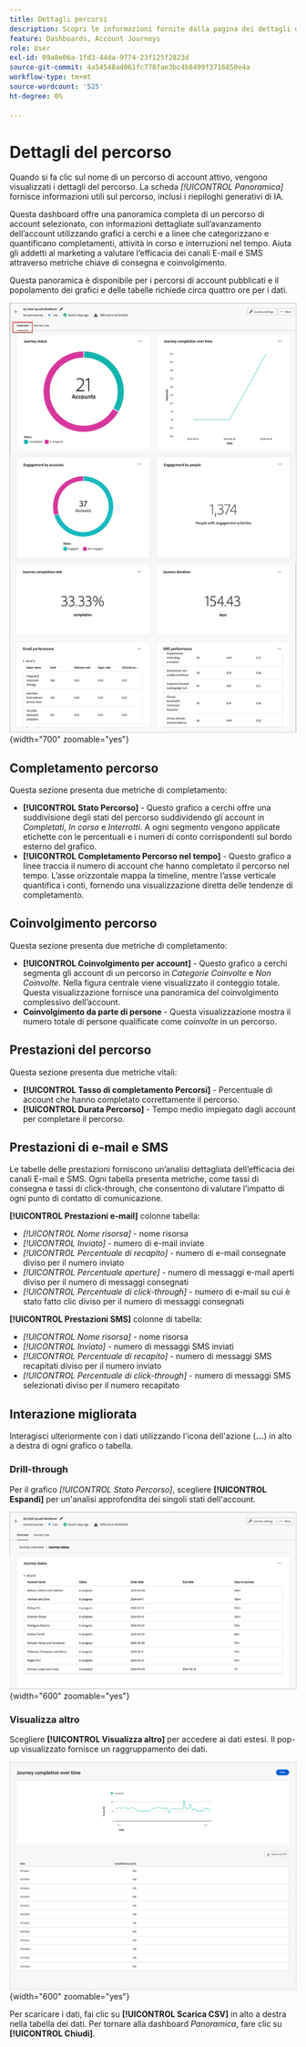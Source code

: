```yaml
---
title: Dettagli percorsi
description: Scopri le informazioni fornite dalla pagina dei dettagli del percorso e come possono aiutarti a monitorare e gestire il percorso di account pubblicato.
feature: Dashboards, Account Journeys
role: User
exl-id: 09a0e06a-1fd3-44da-9774-23f125f2823d
source-git-commit: 4a54548ad061fc778fae3bc4b8499f3716850e4a
workflow-type: tm+mt
source-wordcount: '525'
ht-degree: 0%

---
```


# Dettagli del percorso

Quando si fa clic sul nome di un percorso di account attivo, vengono visualizzati i dettagli del percorso. La scheda _[!UICONTROL Panoramica]_ fornisce informazioni utili sul percorso, inclusi i riepiloghi generativi di IA.

Questa dashboard offre una panoramica completa di un percorso di account selezionato, con informazioni dettagliate sull’avanzamento dell’account utilizzando grafici a cerchi e a linee che categorizzano e quantificano completamenti, attività in corso e interruzioni nel tempo. Aiuta gli addetti al marketing a valutare l’efficacia dei canali E-mail e SMS attraverso metriche chiave di consegna e coinvolgimento.

Questa panoramica è disponibile per i percorsi di account pubblicati e il popolamento dei grafici e delle tabelle richiede circa quattro ore per i dati.

![Accedi ai dettagli del percorso attivo](./assets/journey-detail-overview.png){width="700" zoomable="yes"}

## Completamento percorso

Questa sezione presenta due metriche di completamento:

* **[!UICONTROL Stato Percorso]** - Questo grafico a cerchi offre una suddivisione degli stati del percorso suddividendo gli account in _Completati_, _In corso_ e _Interrotti_. A ogni segmento vengono applicate etichette con le percentuali e i numeri di conto corrispondenti sul bordo esterno del grafico.
* **[!UICONTROL Completamento Percorso nel tempo]** - Questo grafico a linee traccia il numero di account che hanno completato il percorso nel tempo. L’asse orizzontale mappa la timeline, mentre l’asse verticale quantifica i conti, fornendo una visualizzazione diretta delle tendenze di completamento.

## Coinvolgimento percorso

Questa sezione presenta due metriche di completamento:

* **[!UICONTROL Coinvolgimento per account]** - Questo grafico a cerchi segmenta gli account di un percorso in _Categorie Coinvolte_ e _Non Coinvolte_. Nella figura centrale viene visualizzato il conteggio totale. Questa visualizzazione fornisce una panoramica del coinvolgimento complessivo dell’account.
* **Coinvolgimento da parte di persone** - Questa visualizzazione mostra il numero totale di persone qualificate come _coinvolte_ in un percorso.

## Prestazioni del percorso

Questa sezione presenta due metriche vitali:

* **[!UICONTROL Tasso di completamento Percorsi]** - Percentuale di account che hanno completato correttamente il percorso.
* **[!UICONTROL Durata Percorso]** - Tempo medio impiegato dagli account per completare il percorso.

## Prestazioni di e-mail e SMS

Le tabelle delle prestazioni forniscono un’analisi dettagliata dell’efficacia dei canali E-mail e SMS. Ogni tabella presenta metriche, come tassi di consegna e tassi di click-through, che consentono di valutare l’impatto di ogni punto di contatto di comunicazione.

**[!UICONTROL Prestazioni e-mail]** colonne tabella:

* _[!UICONTROL Nome risorsa]_ - nome risorsa
* _[!UICONTROL Inviato]_ - numero di e-mail inviate
* _[!UICONTROL Percentuale di recapito]_ - numero di e-mail consegnate diviso per il numero inviato
* _[!UICONTROL Percentuale aperture]_ - numero di messaggi e-mail aperti diviso per il numero di messaggi consegnati
* _[!UICONTROL Percentuale di click-through]_ - numero di e-mail su cui è stato fatto clic diviso per il numero di messaggi consegnati

**[!UICONTROL Prestazioni SMS]** colonne di tabella:

* _[!UICONTROL Nome risorsa]_ - nome risorsa
* _[!UICONTROL Inviato]_ - numero di messaggi SMS inviati
* _[!UICONTROL Percentuale di recapito]_ - numero di messaggi SMS recapitati diviso per il numero inviato
* _[!UICONTROL Percentuale di click-through]_ - numero di messaggi SMS selezionati diviso per il numero recapitato
<!-- 
To generate a shareable PDF of your current view, click **[!UICONTROL Export]** at the top right of the page. -->

## Interazione migliorata

Interagisci ulteriormente con i dati utilizzando l&#39;icona dell&#39;azione (**...**) in alto a destra di ogni grafico o tabella.

### Drill-through

Per il grafico _[!UICONTROL Stato Percorso]_, scegliere **[!UICONTROL Espandi]** per un&#39;analisi approfondita dei singoli stati dell&#39;account.

![Drill-through per i dati del grafico](./assets/journey-status-drill-through.png){width="600" zoomable="yes"}
<!--
The applied global filters are carried over to the view and displayed at the top. Click the _Filter_ icon at the top left to filter the data display by journey.-->

### Visualizza altro

Scegliere **[!UICONTROL Visualizza altro]** per accedere ai dati estesi. Il pop-up visualizzato fornisce un raggruppamento dei dati.

![Visualizza dati estesi](./assets/journey-completion-over-time-view-more.png){width="600" zoomable="yes"}

Per scaricare i dati, fai clic su **[!UICONTROL Scarica CSV]** in alto a destra nella tabella dei dati. Per tornare alla dashboard _Panoramica_, fare clic su **[!UICONTROL Chiudi]**.

